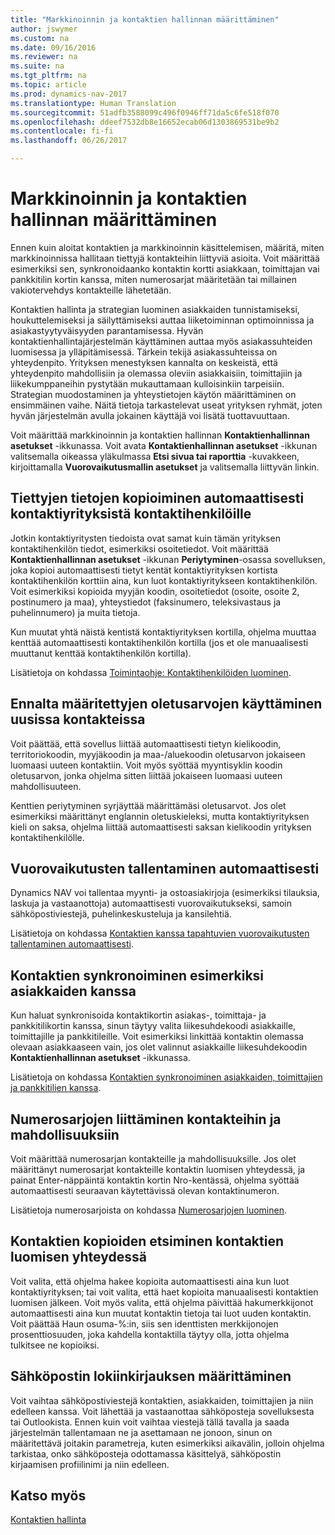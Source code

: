 ```yaml
---
title: "Markkinoinnin ja kontaktien hallinnan määrittäminen"
author: jswymer
ms.custom: na
ms.date: 09/16/2016
ms.reviewer: na
ms.suite: na
ms.tgt_pltfrm: na
ms.topic: article
ms.prod: dynamics-nav-2017
ms.translationtype: Human Translation
ms.sourcegitcommit: 51adfb3588099c496f0946ff71da5c6fe518f070
ms.openlocfilehash: ddeef7532db8e16652ecab06d1303869531be9b2
ms.contentlocale: fi-fi
ms.lasthandoff: 06/26/2017

---
```

# <a name="set-up-marketing-and-contact-management"></a>Markkinoinnin ja kontaktien hallinnan määrittäminen
Ennen kuin aloitat kontaktien ja markkinoinnin käsittelemisen, määritä, miten markkinoinnissa hallitaan tiettyjä kontakteihin liittyviä asioita. Voit määrittää esimerkiksi sen, synkronoidaanko kontaktin kortti asiakkaan, toimittajan vai pankkitilin kortin kanssa, miten numerosarjat määritetään tai millainen vakiotervehdys kontakteille lähetetään.

Kontaktien hallinta ja strategian luominen asiakkaiden tunnistamiseksi, houkuttelemiseksi ja säilyttämiseksi auttaa liiketoiminnan optimoinnissa ja asiakastyytyväisyyden parantamisessa. Hyvän kontaktienhallintajärjestelmän käyttäminen auttaa myös asiakassuhteiden luomisessa ja ylläpitämisessä. Tärkein tekijä asiakassuhteissa on yhteydenpito. Yrityksen menestyksen kannalta on keskeistä, että yhteydenpito mahdollisiin ja olemassa oleviin asiakkaisiin, toimittajiin ja liikekumppaneihin pystytään mukauttamaan kulloisinkiin tarpeisiin. Strategian muodostaminen ja yhteystietojen käytön määrittäminen on ensimmäinen vaihe. Näitä tietoja tarkastelevat useat yrityksen ryhmät, joten hyvän järjestelmän avulla jokainen käyttäjä voi lisätä tuottavuuttaan.

Voit määrittää markkinoinnin ja kontaktien hallinnan **Kontaktienhallinnan asetukset** -ikkunassa. Voit avata **Kontaktienhallinnan asetukset** -ikkunan valitsemalla oikeassa yläkulmassa **Etsi sivua tai raporttia** -kuvakkeen, kirjoittamalla **Vuorovaikutusmallin asetukset** ja valitsemalla liittyvän linkin.

## <a name="automatically-copy-specific-information-from-the-contact-companies-to-the-contact-persons"></a>Tiettyjen tietojen kopioiminen automaattisesti kontaktiyrityksistä kontaktihenkilöille
Jotkin kontaktiyritysten tiedoista ovat samat kuin tämän yrityksen kontaktihenkilön tiedot, esimerkiksi osoitetiedot. Voit määrittää **Kontaktienhallinnan asetukset** -ikkunan **Periytyminen**-osassa sovelluksen, joka kopioi automaattisesti tietyt kentät kontaktiyrityksen kortista kontaktihenkilön korttiin aina, kun luot kontaktiyritykseen kontaktihenkilön. Voit esimerkiksi kopioida myyjän koodin, osoitetiedot (osoite, osoite 2, postinumero ja maa), yhteystiedot (faksinumero, teleksivastaus ja puhelinnumero) ja muita tietoja.

Kun muutat yhtä näistä kentistä kontaktiyrityksen kortilla, ohjelma muuttaa kenttää automaattisesti kontaktihenkilön kortilla (jos et ole manuaalisesti muuttanut kenttää kontaktihenkilön kortilla).

Lisätietoja on kohdassa [Toimintaohje: Kontaktihenkilöiden luominen](marketing-how-create-contact-persons.md).

## <a name="use-predefined-defaults-on-new-contacts"></a>Ennalta määritettyjen oletusarvojen käyttäminen uusissa kontakteissa
Voit päättää, että sovellus liittää automaattisesti tietyn kielikoodin, territoriokoodin, myyjäkoodin ja maa-/aluekoodin oletusarvon jokaiseen luomaasi uuteen kontaktiin. Voit myös syöttää myyntisyklin koodin oletusarvon, jonka ohjelma sitten liittää jokaiseen luomaasi uuteen mahdollisuuteen.

Kenttien periytyminen syrjäyttää määrittämäsi oletusarvot. Jos olet esimerkiksi määrittänyt englannin oletuskieleksi, mutta kontaktiyrityksen kieli on saksa, ohjelma liittää automaattisesti saksan kielikoodin yrityksen kontaktihenkilölle.

<!--You can also setup a default salutation that the program automatically assigns to your contacts. You can use these salutations in your interaction template attachments (for example, Microsoft Word documents). When setting up a default salutation, you can enter a salutation text and a salutation format. For example, if the salutation text is Dear, and the salutation format is Salutation Text + Title + Name, the program will automatically enter Dear Mr. John Smith as a salutation for a contact called John Smith.-->

## <a name="automatically-record-interactions"></a>Vuorovaikutusten tallentaminen automaattisesti
Dynamics NAV voi tallentaa myynti- ja ostoasiakirjoja (esimerkiksi tilauksia, laskuja ja vastaanottoja) automaattisesti vuorovaikutukseksi, samoin sähköpostiviestejä, puhelinkeskusteluja ja kansilehtiä.

Lisätietoja on kohdassa [Kontaktien kanssa tapahtuvien vuorovaikutusten tallentaminen automaattisesti](marketing-auto-record-interactions.md).

## <a name="synchronize-contacts-with-customers-and-more"></a>Kontaktien synkronoiminen esimerkiksi asiakkaiden kanssa
Kun haluat synkronisoida kontaktikortin asiakas-, toimittaja- ja pankkitilikortin kanssa, sinun täytyy valita liikesuhdekoodi asiakkaille, toimittajille ja pankkitileille. Voit esimerkiksi linkittää kontaktin olemassa olevaan asiakkaaseen vain, jos olet valinnut asiakkaille liikesuhdekoodin **Kontaktienhallinnan asetukset** -ikkunassa.

Lisätietoja on kohdassa [Kontaktien synkronoiminen asiakkaiden, toimittajien ja pankkitilien kanssa](marketing-synchronize-contacts-customers-vendors-bank-accounts.md).

## <a name="assign-a-number-series-to-contacts-and-opportunities"></a>Numerosarjojen liittäminen kontakteihin ja mahdollisuuksiin
Voit määrittää numerosarjan kontakteille ja mahdollisuuksille. Jos olet määrittänyt numerosarjat kontakteille kontaktin luomisen yhteydessä, ja painat Enter-näppäintä kontaktin kortin Nro-kentässä, ohjelma syöttää automaattisesti seuraavan käytettävissä olevan kontaktinumeron.

Lisätietoja numerosarjoista on kohdassa [Numerosarjojen luominen](ui-create-number-series.md).

## <a name="search-for-duplicate-contacts-when-contacts-are-created"></a>Kontaktien kopioiden etsiminen kontaktien luomisen yhteydessä
Voit valita, että ohjelma hakee kopioita automaattisesti aina kun luot kontaktiyrityksen; tai voit valita, että haet kopioita manuaalisesti kontaktien luomisen jälkeen. Voit myös valita, että ohjelma päivittää hakumerkkijonot automaattisesti aina kun muutat kontaktin tietoja tai luot uuden kontaktin. Voit päättää Haun osuma-%:in, siis sen identtisten merkkijonojen prosenttiosuuden, joka kahdella kontaktilla täytyy olla, jotta ohjelma tulkitsee ne kopioiksi.

## <a name="set-up-email-logging"></a>Sähköpostin lokiinkirjauksen määrittäminen
Voit vaihtaa sähköpostiviestejä kontaktien, asiakkaiden, toimittajien ja niin edelleen kanssa. Voit lähettää ja vastaanottaa sähköposteja sovelluksesta tai Outlookista. Ennen kuin voit vaihtaa viestejä tällä tavalla ja saada järjestelmän tallentamaan ne ja asettamaan ne jonoon, sinun on määritettävä joitakin parametreja, kuten esimerkiksi aikavälin, jolloin ohjelma tarkistaa, onko sähköposteja odottamassa käsittelyä, sähköpostin kirjaamisen profiilinimi ja niin edelleen.

## <a name="see-also"></a>Katso myös
[Kontaktien hallinta](marketing-contacts.md)  

